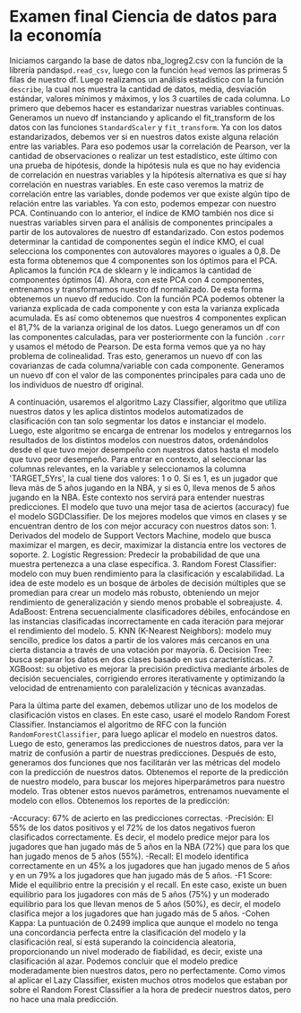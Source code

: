 # Examen final Ciencia de datos para la economía 

Iniciamos cargando la base de datos nba_logreg2.csv con la función de la librería pandas`pd.read_csv`, luego con la función `head` vemos las primeras 5 filas de nuestro df. Luego realizamos un análisis estadístico con la función `describe`, la cual nos muestra la cantidad de datos, media, desviación estándar, valores mínimos y máximos, y los 3 cuartiles de cada columna. Lo primero que debemos hacer es estandarizar nuestras variables continuas. Generamos un nuevo df instanciando y aplicando el fit_transform de los datos con las funciones `StandardScaler` y `fit_transform`. Ya con los datos estandarizados, debemos ver si en nuestros datos existe alguna relación entre las variables. Para eso podemos usar la correlación de Pearson, ver la cantidad de observaciones o realizar un test estadístico, este último con una prueba de hipótesis, donde la hipótesis nula es que no hay evidencia de correlación en nuestras variables y la hipótesis alternativa es que sí hay correlación en nuestras variables. En este caso veremos la matriz de correlación entre las variables, donde podemos ver que existe algún tipo de relación entre las variables. Ya con esto, podemos empezar con nuestro PCA. Continuando con lo anterior, el índice de KMO también nos dice si nuestras variables sirven para el análisis de componentes principales a partir de los autovalores de nuestro df estandarizado. Con estos podemos determinar la cantidad de componentes según el índice KMO, el cual selecciona los componentes con autovalores mayores o iguales a 0,8. De esta forma obtenemos que 4 componentes son los óptimos para el PCA. Aplicamos la función `PCA` de sklearn y le indicamos la cantidad de componentes óptimos (4). Ahora, con este PCA con 4 componentes, entrenamos y transformamos nuestro df normalizado. De esta forma obtenemos un nuevo df reducido. Con la función PCA podemos obtener la varianza explicada de cada componente y con esta la varianza explicada acumulada. Es así como obtenemos que nuestros 4 componentes explican el 81,7% de la varianza original de los datos. Luego generamos un df con las componentes calculadas, para ver posteriormente con la función `.corr` y usamos el método de Pearson. De esta forma vemos que ya no hay problema de colinealidad. Tras esto, generamos un nuevo df con las covarianzas de cada columna/variable con cada componente. Generamos un nuevo df con el valor de las componentes principales para cada uno de los individuos de nuestro df original.

A continuación, usaremos el algoritmo Lazy Classifier, algoritmo que utiliza nuestros datos y les aplica distintos modelos automatizados de clasificación con tan solo segmentar los datos e instanciar el modelo. Luego, este algoritmo se encarga de entrenar los modelos y entregarnos los resultados de los distintos modelos con nuestros datos, ordenándolos desde el que tuvo mejor desempeño con nuestros datos hasta el modelo que tuvo peor desempeño. Para entrar en contexto, al seleccionar las columnas relevantes, en la variable y seleccionamos la columna 'TARGET_5Yrs', la cual tiene dos valores: 1 o 0. Si es 1, es un jugador que lleva más de 5 años jugando en la NBA, y si es 0, lleva menos de 5 años jugando en la NBA. Este contexto nos servirá para entender nuestras predicciones. El modelo que tuvo una mejor tasa de aciertos (accuracy) fue el modelo SGDClassifier. De los mejores modelos que vimos en clases y se encuentran dentro de los con mejor accuracy con nuestros datos son: 1. Derivados del modelo de Support Vectors Machine, modelo que busca maximizar el margen, es decir, maximizar la distancia entre los vectores de soporte. 2. Logistic Regression: Predecir la probabilidad de que una muestra pertenezca a una clase específica. 3. Random Forest Classifier: modelo con muy buen rendimiento para la clasificación y escalabilidad. La idea de este modelo es un bosque de árboles de decisión múltiples que se promedian para crear un modelo más robusto, obteniendo un mejor rendimiento de generalización y siendo menos probable el sobreajuste. 4. AdaBoost: Entrena secuencialmente clasificadores débiles, enfocándose en las instancias clasificadas incorrectamente en cada iteración para mejorar el rendimiento del modelo. 5. KNN (K-Nearest Neighbors): modelo muy sencillo, predice los datos a partir de los valores más cercanos en una cierta distancia a través de una votación por mayoría. 6. Decision Tree: busca separar los datos en dos clases basado en sus características. 7. XGBoost: su objetivo es mejorar la precisión predictiva mediante árboles de decisión secuenciales, corrigiendo errores iterativamente y optimizando la velocidad de entrenamiento con paralelización y técnicas avanzadas.

Para la última parte del examen, debemos utilizar uno de los modelos de clasificación vistos en clases. En este caso, usaré el modelo Random Forest Classifier. Instanciamos el algoritmo de RFC con la función `RandomForestClassifier`, para luego aplicar el modelo en nuestros datos. Luego de esto, generamos las predicciones de nuestros datos, para ver la matriz de confusión a partir de nuestras predicciones. Después de esto, generamos dos funciones que nos facilitarán ver las métricas del modelo con la predicción de nuestros datos. Obtenemos el reporte de la predicción de nuestro modelo, para buscar los mejores hiperparámetros para nuestro modelo. Tras obtener estos nuevos parámetros, entrenamos nuevamente el modelo con ellos. Obtenemos los reportes de la predicción:

-Accuracy: 67% de acierto en las predicciones correctas.
-Precisión: El 55% de los datos positivos y el 72% de los datos negativos fueron clasificados correctamente. Es decir, el modelo predice mejor para los jugadores que han jugado más de 5 años en la NBA (72%) que para los que han jugado menos de 5 años (55%).
-Recall: El modelo identifica correctamente en un 45% a los jugadores que han jugado menos de 5 años y en un 79% a los jugadores que han jugado más de 5 años.
-F1 Score: Mide el equilibrio entre la precisión y el recall. En este caso, existe un buen equilibrio para los jugadores con más de 5 años (75%) y un moderado equilibrio para los que llevan menos de 5 años (50%), es decir, el modelo clasifica mejor a los jugadores que han jugado más de 5 años.
-Cohen Kappa: La puntuación de 0.2499 implica que aunque el modelo no tenga una concordancia perfecta entre la clasificación del modelo y la clasificación real, sí está superando la coincidencia aleatoria, proporcionando un nivel moderado de fiabilidad, es decir, existe una clasificación al azar.
Podemos concluir que el modelo predice moderadamente bien nuestros datos, pero no perfectamente. Como vimos al aplicar el Lazy Classifier, existen muchos otros modelos que estaban por sobre el Random Forest Classifier a la hora de predecir nuestros datos, pero no hace una mala predicción.
